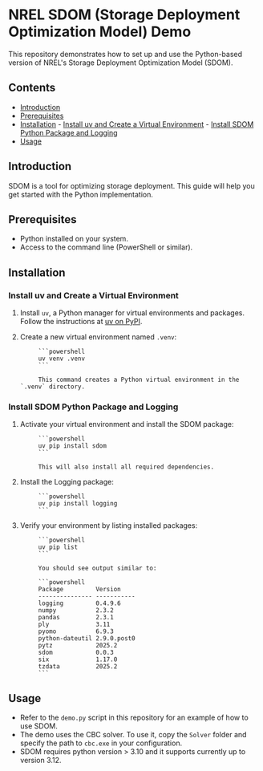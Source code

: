 # NREL SDOM (Storage Deployment Optimization Model) Demo

This repository demonstrates how to set up and use the Python-based version of NREL's Storage Deployment Optimization Model (SDOM).

## Contents

- [Introduction](#introduction)
- [Prerequisites](#prerequisites)
- [Installation](#installation)
      - [Install uv and Create a Virtual Environment](#install-uv-and-create-a-virtual-environment)
      - [Install SDOM Python Package and Logging](#install-sdom-python-package-and-logging)
- [Usage](#usage)

## Introduction

SDOM is a tool for optimizing storage deployment. This guide will help you get started with the Python implementation.

## Prerequisites

- Python installed on your system.
- Access to the command line (PowerShell or similar).

## Installation

### Install uv and Create a Virtual Environment

1. Install `uv`, a Python manager for virtual environments and packages. Follow the instructions at [uv on PyPI](https://pypi.org/project/uv/).
2. Create a new virtual environment named `.venv`:

            ```powershell
            uv venv .venv
            ```

            This command creates a Python virtual environment in the `.venv` directory.

### Install SDOM Python Package and Logging

1. Activate your virtual environment and install the SDOM package:

            ```powershell
            uv pip install sdom
            ```

            This will also install all required dependencies.

2. Install the Logging package:

            ```powershell
            uv pip install logging
            ```

3. Verify your environment by listing installed packages:

            ```powershell
            uv pip list
            ```

            You should see output similar to:

            ```powershell
            Package         Version
            --------------- -----------
            logging         0.4.9.6
            numpy           2.3.2
            pandas          2.3.1
            ply             3.11
            pyomo           6.9.3
            python-dateutil 2.9.0.post0
            pytz            2025.2
            sdom            0.0.3
            six             1.17.0
            tzdata          2025.2
            ```

## Usage

- Refer to the `demo.py` script in this repository for an example of how to use SDOM.
- The demo uses the CBC solver. To use it, copy the `Solver` folder and specify the path to `cbc.exe` in your configuration.
- SDOM requires python version > 3.10 and it supports currently up to version 3.12.

